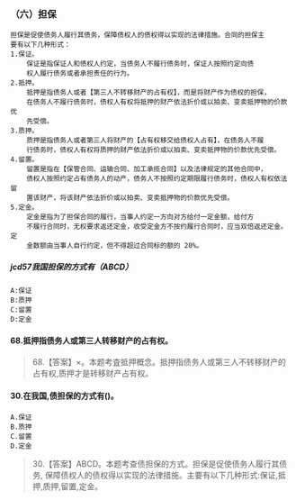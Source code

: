 ### （六）担保
    担保是促使债务人履行其债务，保障债权人的债权得以实现的法律措施。合同的担保主
    要有以下几种形式：
    1.保证。
        保证是指保证人和债权人约定，当债务人不履行债务时，保证人按照约定向债
        权人履行债务或者承担责任的行为。
    2.抵押。
        抵押是指债务人或者【第三人不转移财产的占有权】，而是将财产作为债权的担保，
        在债务人不履行债务时，债权人有权将抵押的财产依法折价或以拍卖、变卖抵押物的价款优
        先受偿。
    3.质押。
        质押是指债务人或者第三人将财产的【占有权移交给债权人占有】，在债务人不履
        行债务时，债权人有权将质押的财产依法折价或以拍卖、变卖抵押物的价款优先受偿。
    4.留置。
        留置是指在【保管合同、运输合同、加工承揽合同】以及法律规定的其他合同中，
        债权人按照约定占有债务人的动产，债务人不按照约定期限履行债务时，债权人有权依法留
        置该财产，将该财产依法折价或以拍卖、变卖抵押物的价款优先受偿。
    5.定金。
        定金是指为了担保合同的履行，当事人约定一方向对方给付一定金额，给付方
        不履行合同时，无权要求返还定金，收受定金方不按约履行合同时，应当双倍返还定金。定
        金数额由当事人自行约定，但不得超过合同标的额的 20%。


##### jcd57我国担保的方式有（ABCD）
    A:保证
    B:质押
    C:留置
    D:定金

#### 68.抵押指债务人或第三人转移财产的占有权。
>   68.【答案】×。本题考査抵押概念。抵押指债务人或第三人不转移财产的
    占有权,质押才是转移财产占有权。
    
#### 30.在我国,债担保的方式有()。
    A.保证
    B.质押
    C.留置
    D.定金

>   30.【答案】ABCD。本题考查债担保的方式。担保是促使债务人履行其债务,
保障债权人的债权得以实现的法律措施。主要有以下几种形式:保证,抵押,质押,留置,定金。












